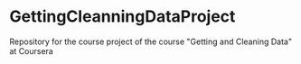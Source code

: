 # GettingCleanningDataProject
Repository for the course project of the course "Getting and Cleaning Data" at Coursera
